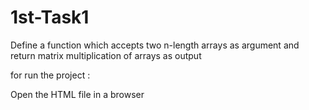 # 1st-Task1
Define a function which accepts two n-length arrays as argument and return matrix multiplication of arrays as output

for run the project : 

Open the HTML file in a browser
